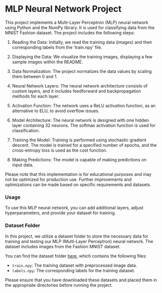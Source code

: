 # MLP Neural Network Project
This project implements a Multi-Layer Perceptron (MLP) neural network using Python and the NumPy library. It is used for classifying data from the MNIST Fashion dataset. The project includes the following steps:

1. Reading the Data: Initially, we read the training data (images) and their corresponding labels from the 'train.npy' file.

2. Displaying the Data: We visualize the training images, displaying a few sample images within the README.

3. Data Normalization: The project normalizes the data values by scaling them between 0 and 1.

4. Neural Network Layers: The neural network architecture consists of custom layers, and it includes feedforward and backpropagation methods for each layer.

5. Activation Function: The network uses a ReLU activation function, as an alternative to ELU, to avoid overflow issues.

6. Model Architecture: The neural network is designed with one hidden layer containing 32 neurons. The softmax activation function is used for classification.

7. Training the Model: Training is performed using stochastic gradient descent. The model is trained for a specified number of epochs, and the cross-entropy loss is used as the cost function.

8. Making Predictions: The model is capable of making predictions on input data.

Please note that this implementation is for educational purposes and may not be optimized for production use. Further improvements and optimizations can be made based on specific requirements and datasets.

### Usage
To use this MLP neural network, you can add additional layers, adjust hyperparameters, and provide your dataset for training.

### Dataset Folder

In this project, we utilize a dataset folder to store the necessary data for training and testing our MLP (Multi-Layer Perceptron) neural network. The dataset includes images from the Fashion MNIST dataset.

You can find the dataset folder [here](https://drive.google.com/drive/folders/1cCOnr9r4zGCV1Ihj6LGQYMaLfDfxs2jN?usp=drive_link), which contains the following files:
- `train.npy`: The training dataset with preprocessed image data.
- `labels.npy`: The corresponding labels for the training dataset.

Please ensure that you have downloaded these datasets and placed them in the appropriate directories before running the project.
